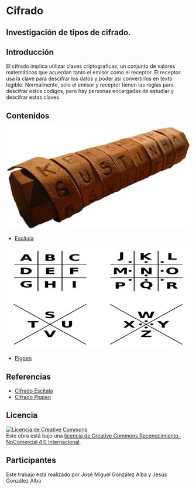 # Cifrado

## Investigación de tipos de cifrado.

## Introducción

El cifrado implica utilizar claves criptograficas; un conjunto de valores matemáticos que acuerdan tanto el emisor como el receptor. 
El receptor usa la clave para descifrar los datos y poder asi convertirlos en texto legible. 
Normalmente, solo el emisor y receptor tienen las reglas para descifrar estos codigos, pero hay personas encargadas de estudiar y descifrar estas claves.

## Contenidos

![Escítala](/ICifrado/Skytale.png)

- [Escítala](/Cifrados/Escítala.md)

![Pigpen](/ICifrado/Pigpen_cipher_key.svg.png)

- [Pigpen](/Cifrados/Escítala.md)

## Referencias

- [Cifrado Escítala](https://museo.inf.upv.es/blog/2021/05/14/escitala-espartana/)
- [Cifrado Pigpen](https://es.wikipedia.org/wiki/Cifrado_francmas%C3%B3n)


## Licencia

<a rel="license" href="http://creativecommons.org/licenses/by-nc/4.0/"><img alt="Licencia de Creative Commons" style="border-width:0" src="https://i.creativecommons.org/l/by-nc/4.0/88x31.png" /></a><br />Este obra está bajo una <a rel="license" href="http://creativecommons.org/licenses/by-nc/4.0/">licencia de Creative Commons Reconocimiento-NoComercial 4.0 Internacional</a>.

## Participantes
Este trabajo está realizado por José Miguel González Alba y Jesús González Alba
